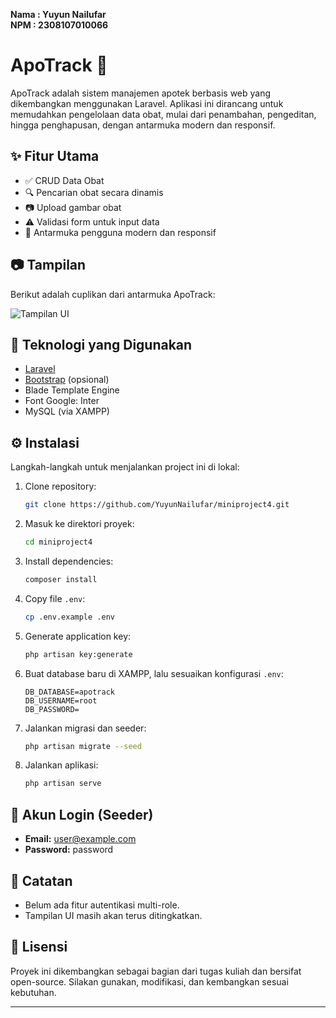 **Nama : Yuyun Nailufar**  
**NPM : 2308107010066**
# ApoTrack 💊

ApoTrack adalah sistem manajemen apotek berbasis web yang dikembangkan menggunakan Laravel. Aplikasi ini dirancang untuk memudahkan pengelolaan data obat, mulai dari penambahan, pengeditan, hingga penghapusan, dengan antarmuka modern dan responsif.

## ✨ Fitur Utama

- ✅ CRUD Data Obat
- 🔍 Pencarian obat secara dinamis
- 📷 Upload gambar obat
- ⚠️ Validasi form untuk input data
- 🎨 Antarmuka pengguna modern dan responsif

## 📷 Tampilan

Berikut adalah cuplikan dari antarmuka ApoTrack:

![Tampilan UI](public/screenshots/dashboard.png)

## 🚀 Teknologi yang Digunakan

- [Laravel](https://laravel.com/)
- [Bootstrap](https://getbootstrap.com/) (opsional)
- Blade Template Engine
- Font Google: Inter
- MySQL (via XAMPP)

## ⚙️ Instalasi

Langkah-langkah untuk menjalankan project ini di lokal:

1. Clone repository:
    ```bash
    git clone https://github.com/YuyunNailufar/miniproject4.git
    ```

2. Masuk ke direktori proyek:
    ```bash
    cd miniproject4
    ```

3. Install dependencies:
    ```bash
    composer install
    ```

4. Copy file `.env`:
    ```bash
    cp .env.example .env
    ```

5. Generate application key:
    ```bash
    php artisan key:generate
    ```

6. Buat database baru di XAMPP, lalu sesuaikan konfigurasi `.env`:
    ```dotenv
    DB_DATABASE=apotrack
    DB_USERNAME=root
    DB_PASSWORD=
    ```

7. Jalankan migrasi dan seeder:
    ```bash
    php artisan migrate --seed
    ```

8. Jalankan aplikasi:
    ```bash
    php artisan serve
    ```

## 👤 Akun Login (Seeder)

- **Email:** user@example.com  
- **Password:** password

## 📌 Catatan

- Belum ada fitur autentikasi multi-role.
- Tampilan UI masih akan terus ditingkatkan.

## 📝 Lisensi

Proyek ini dikembangkan sebagai bagian dari tugas kuliah dan bersifat open-source. Silakan gunakan, modifikasi, dan kembangkan sesuai kebutuhan.

---

